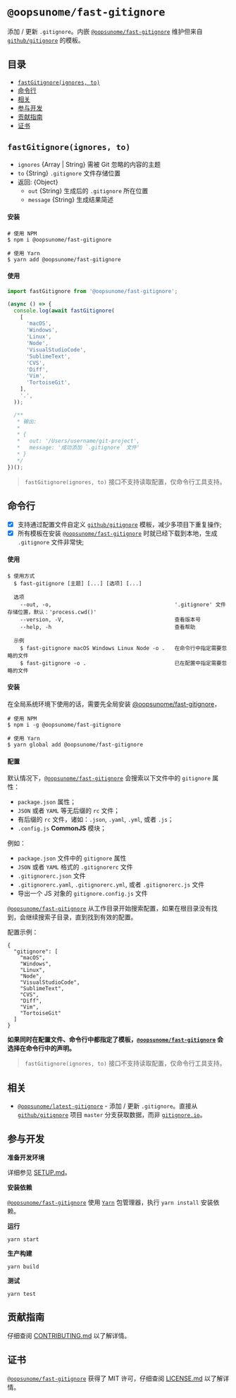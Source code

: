 # `@oopsunome/fast-gitignore`

添加 / 更新 `.gitignore`。内嵌 [`@oopsunome/fast-gitignore`][@oopsunome/fast-gitignore] 维护但来自 [`github/gitignore`][github/gitignore] 的模板。

## 目录

- [`fastGitignore(ignores, to)`](#fastGitignoreignores-to)
- [命令行](#命令行)
- [相关](#相关)
- [参与开发](#参与开发)
- [贡献指南](#贡献指南)
- [证书](#证书)

## `fastGitignore(ignores, to)`

- `ignores` {Array | String} 需被 Git 忽略的内容的主题
- `to` {String} `.gitignore` 文件存储位置
- 返回: {Object}
  - `out` {String} 生成后的 `.gitignore` 所在位置
  - `message` {String} 生成结果简述

#### 安装

```shell
# 使用 NPM
$ npm i @oopsunome/fast-gitignore

# 使用 Yarn
$ yarn add @oopsunome/fast-gitignore
```

#### 使用

```javascript
import fastGitignore from '@oopsunome/fast-gitignore';

(async () => {
  console.log(await fastGitignore(
    [
      'macOS',
      'Windows',
      'Linux',
      'Node',
      'VisualStudioCode',
      'SublimeText',
      'CVS',
      'Diff',
      'Vim',
      'TortoiseGit',
    ],
    '.',
  ));

  /**
   * 输出:
   *
   * {
   *   out: '/Users/username/git-project',
   *   message: '成功添加 `.gitignore` 文件'
   * }
   */
})();
```

> `fastGitignore(ignores, to)` 接口不支持读取配置，仅命令行工具支持。

## 命令行

- [X] 支持通过配置文件自定义 [`github/gitignore`][github/gitignore] 模板，减少多项目下重复操作;
- [X] 所有模板在安装 [`@oopsunome/fast-gitignore`][@oopsunome/fast-gitignore] 时就已经下载到本地，生成 `.gitignore` 文件非常快;

#### 使用

```
$ 使用方式
  $ fast-gitignore [主题] [...] [选项] [...]

  选项
    --out, -o,                                       '.gitignore' 文件存储位置，默认：'process.cwd()'
    --version, -V,                                   查看版本号
    --help, -h                                       查看帮助

  示例
    $ fast-gitignore macOS Windows Linux Node -o .   在命令行中指定需要忽略的文件
    $ fast-gitignore -o .                            已在配置中指定需要忽略的文件
```

#### 安装

在全局系统环境下使用的话，需要先全局安装 [@oopsunome/fast-gitignore][@oopsunome/fast-gitignore]，

```shell
# 使用 NPM
$ npm i -g @oopsunome/fast-gitignore

# 使用 Yarn
$ yarn global add @oopsunome/fast-gitignore
```

#### 配置

默认情况下，[`@oopsunome/fast-gitignore`][@oopsunome/fast-gitignore] 会搜索以下文件中的 `gitignore` 属性：

- `package.json` 属性；
- `JSON` 或者 `YAML` 等无后缀的 `rc` 文件；
- 有后缀的 `rc` 文件，诸如：`.json`, `.yaml`, `.yml`, 或者 `.js`；
- `.config.js` **CommonJS** 模块；

例如：

- `package.json` 文件中的 `gitignore` 属性
- `JSON` 或者 `YAML` 格式的 `.gitignorerc` 文件
- `.gitignorerc.json` 文件
- `.gitignorerc.yaml`, `.gitignorerc.yml`, 或者 `.gitignorerc.js` 文件
- 导出一个 JS 对象的 `gitignore.config.js` 文件

[`@oopsunome/fast-gitignore`][@oopsunome/fast-gitignore] 从工作目录开始搜索配置，如果在根目录没有找到，会继续搜索子目录，直到找到有效的配置。

配置示例：
```
{
  "gitignore": [
    "macOS",
    "Windows",
    "Linux",
    "Node",
    "VisualStudioCode",
    "SublimeText",
    "CVS",
    "Diff",
    "Vim",
    "TortoiseGit"
  ]
}
```

**如果同时在配置文件、命令行中都指定了模板，[`@oopsunome/fast-gitignore`][@oopsunome/fast-gitignore] 会选择在命令行中的声明。**

> `fastGitignore(ignores, to)` 接口不支持读取配置，仅命令行工具支持。

## 相关
- [`@oopsunome/latest-gitignore`][@oopsunome/latest-gitignore] - 添加 / 更新 `.gitignore`。直接从 [`github/gitignore`](https://github.com/github/gitignore) 项目 `master` 分支获取数据，而非 [`gitignore.io`](https://www.gitignore.io/)。

## 参与开发

**准备开发环境**

详细参见 [SETUP.md][SETUP.md]。

**安装依赖**

[`@oopsunome/fast-gitignore`][@oopsunome/fast-gitignore] 使用 [`Yarn`](https://yarnpkg.com/zh-Hans/) 包管理器，执行 `yarn install` 安装依赖。

**运行**

```shell
yarn start
```

**生产构建**

```shell
yarn build
```

**测试**

```shell
yarn test
```

## 贡献指南

仔细查阅 [CONTRIBUTING.md][贡献指南] 以了解详情。

## 证书

[`@oopsunome/fast-gitignore`][@oopsunome/fast-gitignore] 获得了 MIT 许可，仔细查阅 [LICENSE.md][证书] 以了解详情。

[贡献指南]: https://github.com/iTonyYo/fast-gitignore/blob/master/CONTRIBUTING.md
[证书]: https://github.com/iTonyYo/fast-gitignore/blob/master/LICENSE.md
[SETUP.md]: #
[github/gitignore]: https://github.com/github/gitignore
[@oopsunome/fast-gitignore]: https://github.com/iTonyYo/fast-gitignore
[@oopsunome/latest-gitignore]: https://github.com/iTonyYo/latest-gitignore
